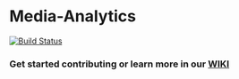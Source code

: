 # Media-Analytics
[![Build Status](https://travis-ci.com/op-analytics/NYT-Media-Analytics.svg?branch=dev)](https://travis-ci.com/op-analytics/NYT-Media-Analytics)

### Get started contributing or learn more in our [WIKI](https://github.com/op-analytics/NYT-Media-Analytics/wiki)
